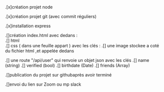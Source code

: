 .[x]création projet node

.[x]création projet git (avec commit réguliers) 

.[x]installation express 

.[]création index.html avec dedans :   
  		.[] html    
  		.[] css ( dans une feuille appart ) avec les clés :
  		.[] une image stockee a coté du fichier html ,et appelée dedans

.[] une route "/api/user" qui renvoie un objet json avec les clés
		.[] name (string)
   		.[] verified (bool)
    	.[] birthdate (Date)
    	.[] friends (Array)

.[]publication du projet sur githubaprès avoir terminé

.[]envoi du lien sur Zoom ou mp slack
